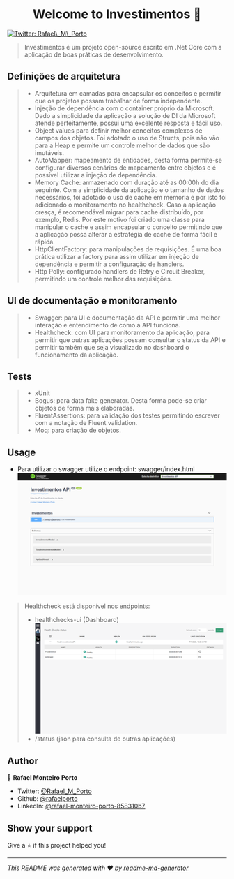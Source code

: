 <h1 align="center">Welcome to Investimentos 👋</h1>
<p>
  <a href="https://twitter.com/Rafael\_M\_Porto" target="_blank">
    <img alt="Twitter: Rafael\_M\_Porto" src="https://img.shields.io/twitter/follow/Rafael\_M\_Porto.svg?style=social" />
  </a>
</p>

> Investimentos é um projeto open-source escrito em .Net Core com a aplicação de boas práticas de desenvolvimento.

## Definições de arquitetura
> - Arquitetura em camadas para encapsular os conceitos e permitir que os projetos possam trabalhar de forma independente.
> - Injeção de dependência com o container próprio da Microsoft. Dado a simplicidade da aplicação a solução de DI da Microsoft atende perfeitamente, possui uma excelente resposta e fácil uso.
> - Object values para definir melhor conceitos complexos de campos dos objetos. Foi adotado o uso de Structs, pois não vão para a Heap e permite um controle melhor de dados que são imutáveis.
> - AutoMapper: mapeamento de entidades, desta forma permite-se configurar diversos cenários de mapeamento entre objetos e é possível utilizar a injeção de dependência.
> - Memory Cache: armazenado com duração até as 00:00h do dia seguinte. Com a simplicidade da aplicação e o tamanho de dados necessários, foi adotado o uso de cache em memória e por isto foi adicionado o monitoramento no healthcheck. Caso a aplicação cresça, é recomendável migrar para cache distribuído, por exemplo, Redis. Por este motivo foi criado uma classe para manipular o cache e assim encapsular o conceito permitindo que a aplicação possa alterar a estratégia de cache de forma fácil e rápida.
> - HttpClientFactory: para manipulações de requisições. É uma boa prática utilizar a factory para assim utilizar em injeção de dependência e permitir a configuração de handlers.
> - Http Polly: configurado handlers de Retry e Circuit Breaker, permitindo um controle melhor das requisições.

## UI de documentação e monitoramento
> - Swagger: para UI e documentação da API e permitir uma melhor interação e entendimento de como a API funciona.
> - Healthcheck: com UI para monitoramento da aplicação, para permitir que outras aplicações possam consultar o status da API e permitir também que seja visualizado no dashboard o funcionamento da aplicação.

## Tests
> - xUnit
> - Bogus: para data fake generator. Desta forma pode-se criar objetos de forma mais elaboradas.
> - FluentAssertions: para validação dos testes permitindo escrever com a notação de Fluent validation.
> - Moq: para criação de objetos.

## Usage
- Para utilizar o swagger utilize o endpoint: swagger/index.html
![Swagger UI](imagens/Investimentos_swagger.png)
> Healthcheck está disponível nos endpoints:
> - healthchecks-ui (Dashboard)
![](imagens/Investimentos_healthchecks.png)
> - /status (json para consulta de outras aplicações)
## Author

👤 **Rafael Monteiro Porto**

* Twitter: [@Rafael\_M\_Porto](https://twitter.com/Rafael\_M\_Porto)
* Github: [@rafaelporto](https://github.com/rafaelporto)
* LinkedIn: [@rafael-monteiro-porto-858310b7](https://linkedin.com/in/rafael-monteiro-porto-858310b7)

## Show your support

Give a ⭐️ if this project helped you!

***
_This README was generated with ❤️ by [readme-md-generator](https://github.com/kefranabg/readme-md-generator)_
